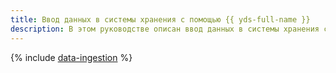 ```yaml
---
title: Ввод данных в системы хранения с помощью {{ yds-full-name }}
description: В этом руководстве описан ввод данных в системы хранения с помощью {{ yds-full-name }}.
---
```


{% include [data-ingestion](../../_tutorials/dataplatform/data-ingestion.md) %}